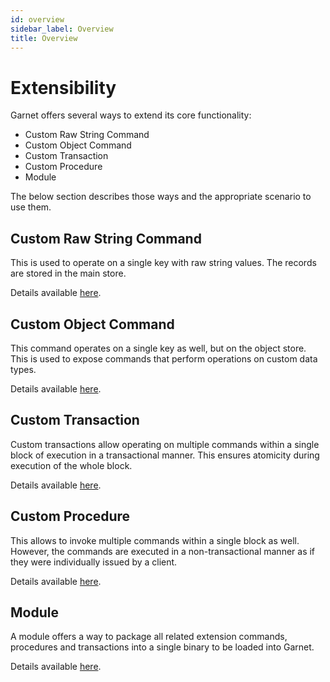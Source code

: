 ```yaml
---
id: overview
sidebar_label: Overview
title: Overview
---
```


# Extensibility

Garnet offers several ways to extend its core functionality:

* Custom Raw String Command
* Custom Object Command
* Custom Transaction
* Custom Procedure
* Module

The below section describes those ways and the appropriate scenario to use them.

## Custom Raw String Command

This is used to operate on a single key with raw string values. The records are stored in the main store.

Details available [here](raw-strings.md).

## Custom Object Command

This command operates on a single key as well, but on the object store.
This is used to expose commands that perform operations on custom data types.

Details available [here](objects.md).

## Custom Transaction

Custom transactions allow operating on multiple commands within a single block of execution in a transactional manner.
This ensures atomicity during execution of the whole block.

Details available [here](transactions.md).

## Custom Procedure

This allows to invoke multiple commands within a single block as well. However, the commands are executed in a non-transactional manner as if they were individually issued by a client.

Details available [here](procedure.md).

## Module

A module offers a way to package all related extension commands, procedures and transactions into a single binary to be loaded into Garnet.

Details available [here](module.md).